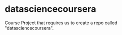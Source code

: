 # datasciencecoursera
Course Project that requires us to create a repo called "datasciencecoursera".
